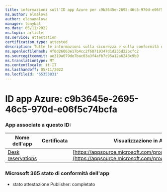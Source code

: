 ```yaml
---
title: informazioni sull'ID app Azure per c9b3645e-2695-46c5-970d-e06f5c74bcfa
ms.author: elmalova
author: elenamalova
manager: tonybal
ms.date: 05/11/2022
ms.topic: article
ms.service: attestation
certification_type: attested
description: Tutte le informazioni sulla sicurezza e sulla conformità disponibili per c9b3645e-2695-46c5-970d-e06f5c74bcfa.
ms.openlocfilehash: 4f0d26063e17b4cc2f60719347d1d235d22bcfc2
ms.sourcegitcommit: ae319a079de7bac03a3f4afb7c95a12a6248c9b0
ms.translationtype: MT
ms.contentlocale: it-IT
ms.lasthandoff: 05/11/2022
ms.locfileid: "65353831"
---
```

# <a name="azure-app-id-c9b3645e-2695-46c5-970d-e06f5c74bcfa"></a>ID app Azure: c9b3645e-2695-46c5-970d-e06f5c74bcfa


### <a name="apps-associated-with-this-id"></a>App associate a questo ID:
| **Nome dell'app** | **Certificata** | **Visualizzazione in AppSource** |
|--------------|---------------|-----------------------|
| [Desk reservations](../forward/WA200003532.md) |  | [https://appsource.microsoft.com/product/office/WA200003532](https://appsource.microsoft.com/product/office/WA200003532) |

### <a name="microsoft-365-app-compliance-status"></a>Microsoft 365 stato di conformità dell'app
- stato attestazione Publisher: completato
